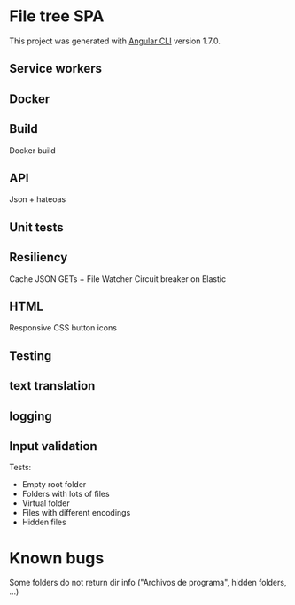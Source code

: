 # File tree SPA

This project was generated with [Angular CLI](https://github.com/angular/angular-cli) version 1.7.0.

## Service workers

## Docker

## Build
Docker build

## API
Json + hateoas

## Unit tests

## Resiliency
Cache JSON GETs + File Watcher
Circuit breaker on Elastic

## HTML
Responsive
CSS button icons

## Testing

## text translation

## logging

## Input validation


Tests:
* Empty root folder
* Folders with lots of files
* Virtual folder
* Files with different encodings
* Hidden files

# Known bugs
Some folders do not return dir info ("Archivos de programa", hidden folders, ...)